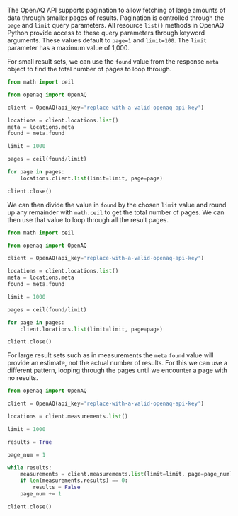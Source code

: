 The OpenAQ API supports pagination to allow fetching of large amounts of data
through smaller pages of results. Pagination is controlled through the `page`
and `limit` query parameters. All resource `list()` methods in OpenAQ Python
provide access to these query parameters through keyword arguments. These values
default to `page=1` and `limit=100`. The `limit` parameter has a maximum value
of 1,000.

For small result sets, we can use the `found` value from the response `meta` object to find the total
number of pages to loop through.

```py hl_lines="13"
from math import ceil

from openaq import OpenAQ

client = OpenAQ(api_key='replace-with-a-valid-openaq-api-key')

locations = client.locations.list()
meta = locations.meta
found = meta.found

limit = 1000

pages = ceil(found/limit)

for page in pages:
    locations.client.list(limit=limit, page=page)

client.close()
```

We can then divide the value in `found` by the chosen `limit` value and round up
any remainder with `math.ceil` to get the total number of pages. We can then use
that value to loop through all the result pages.

```py hl_lines="13-16"
from math import ceil

from openaq import OpenAQ

client = OpenAQ(api_key='replace-with-a-valid-openaq-api-key')

locations = client.locations.list()
meta = locations.meta
found = meta.found

limit = 1000

pages = ceil(found/limit)

for page in pages:
    client.locations.list(limit=limit, page=page)

client.close()
```

For large result sets such as in measurements the `meta` `found` value will
provide an estimate, not the actual number of results. For this we can use a
different pattern, looping through the pages until we encounter a page with no
results.

```py hl_lines="15-17"
from openaq import OpenAQ

client = OpenAQ(api_key='replace-with-a-valid-openaq-api-key')

locations = client.measurements.list()

limit = 1000

results = True

page_num = 1

while results:
    measurements = client.measurements.list(limit=limit, page=page_num)
    if len(measurements.results) == 0:
        results = False
    page_num += 1

client.close()
```

